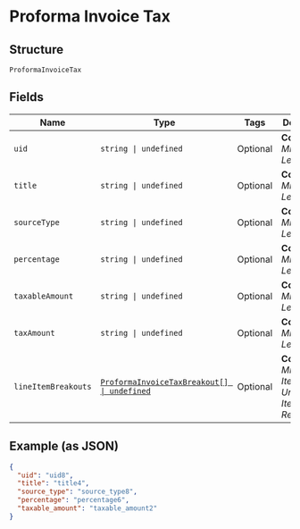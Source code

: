 
# Proforma Invoice Tax

## Structure

`ProformaInvoiceTax`

## Fields

| Name | Type | Tags | Description |
|  --- | --- | --- | --- |
| `uid` | `string \| undefined` | Optional | **Constraints**: *Minimum Length*: `1` |
| `title` | `string \| undefined` | Optional | **Constraints**: *Minimum Length*: `1` |
| `sourceType` | `string \| undefined` | Optional | **Constraints**: *Minimum Length*: `1` |
| `percentage` | `string \| undefined` | Optional | **Constraints**: *Minimum Length*: `1` |
| `taxableAmount` | `string \| undefined` | Optional | **Constraints**: *Minimum Length*: `1` |
| `taxAmount` | `string \| undefined` | Optional | **Constraints**: *Minimum Length*: `1` |
| `lineItemBreakouts` | [`ProformaInvoiceTaxBreakout[] \| undefined`](../../doc/models/proforma-invoice-tax-breakout.md) | Optional | **Constraints**: *Minimum Items*: `1`, *Unique Items Required* |

## Example (as JSON)

```json
{
  "uid": "uid8",
  "title": "title4",
  "source_type": "source_type8",
  "percentage": "percentage6",
  "taxable_amount": "taxable_amount2"
}
```

